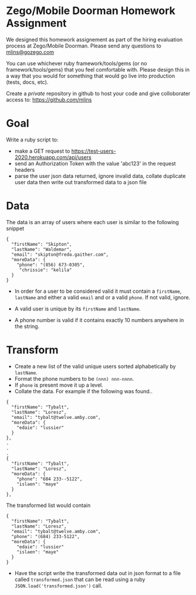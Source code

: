 # Zego/Mobile Doorman Homework Assignment

We designed this homework assignement as part of the hiring evaluation process at Zego/Mobile Doorman. Please send any questions to mlins@gozego.com

You can use whichever ruby framework/tools/gems (or no framework/tools/gems) that you feel comfortable with. Please design this in a way that you would for something that would go live into production (tests, docs, etc).

Create a *private* repository in github to host your code and give colloborater access to: https://github.com/mlins

# Goal

Write a ruby script to:
* make a GET request to https://test-users-2020.herokuapp.com/api/users
* send an Authorization Token with the value 'abc123' in the request headers
* parse the user json data returned, ignore invalid data, collate duplicate user data then write out transformed data to a json file

# Data

The data is an array of users where each user is similar to the following snippet
```
{
  "firstName": "Skipton",
  "lastName": "Waldemar",
  "email": "skipton@freda.gaither.com",
  "moreData": {
    "phone": "(856) 673-0305",
     "chrissie": "kelila"
  }
}
```
* In order for a user to be considered valid it must contain a `firstName`, `lastName` and either a valid `email` and or a valid `phone`. If not valid, ignore.

* A valid user is unique by its `firstName` and `lastName`.

* A phone number is valid if it contains exactly 10 numbers anywhere in the string.

# Transform
* Create a new list of the valid unique users sorted alphabetically by `lastName`.
* Format the phone numbers to be `(nnn) nnn-nnnn`.
* If  `phone` is present move it up a level.
* Collate the data.  For example if the following was found..
```  
{
  "firstName": "Tybalt",
  "lastName": "Loresz",
  "email": "tybalt@twelve.amby.com",
  "moreData": {
    "edaie": "lussier"
  }
},
.
.
.
{
  "firstName": "Tybalt",
  "lastName": "Loresz",
  "moreData": {
    "phone": "684 233--5122",
    "islaen": "maye"
  }
},
```
The transformed list would contain
```
{
  "firstName": "Tybalt",
  "lastName": "Loresz",
  "email": "tybalt@twelve.amby.com",
  "phone": "(684) 233-5122",
  "moreData": {
    "edaie": "lussier"
    "islaen": "maye"
  }
}
```

* Have the script write the transformed data out in json format to a file called `transformed.json` that can be read using a ruby `JSON.load('transformed.json')` call.
